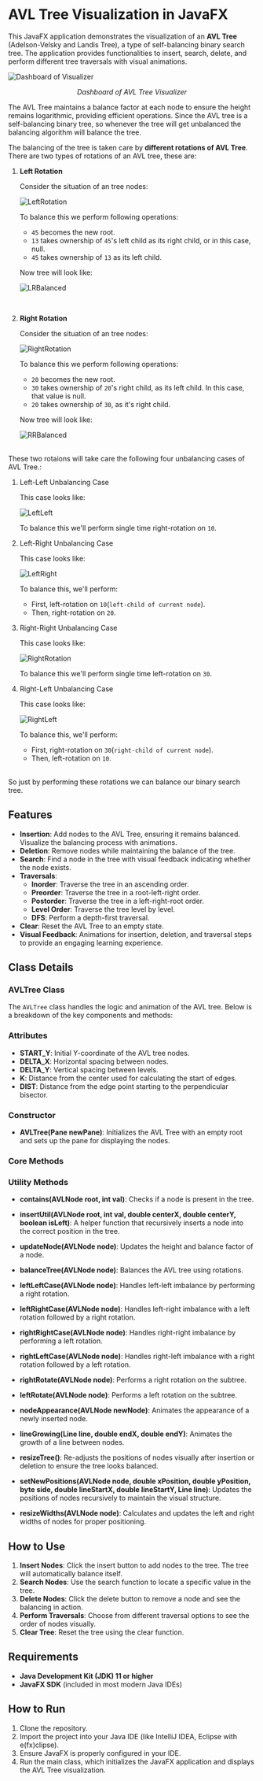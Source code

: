 # <b>AVL Tree Visualization in JavaFX</b>

This JavaFX application demonstrates the visualization of an <b>AVL Tree</b> (Adelson-Velsky and Landis Tree), a type of self-balancing binary search tree. The application provides functionalities to insert, search, delete, and perform different tree traversals with visual animations. 

![Dashboard of Visualizer](./public/image/image1.png)
<p align=center><i>Dashboard of AVL Tree Visualizer</i></p>

The AVL Tree maintains a balance factor at each node to ensure the height remains logarithmic, providing efficient operations.
Since the AVL tree is a self-balancing binary tree, so whenever the tree will get unbalanced the balancing algorithm will balance the tree.

The balancing of the tree is taken care by <b>different rotations of AVL Tree</b>. There are two types of rotations of an AVL tree, these are:

1. <b>Left Rotation</b>

    Consider the situation of an tree nodes:

    ![LeftRotation](./public/image/lr.png)

    To balance this we perform following operations:
    <br>
    - `45` becomes the new root.
    - `13` takes ownership of `45`'s left child as its right child, or in this case, null.
    - `45` takes ownership of `13` as its left child. 

    Now tree will look like:

    ![LRBalanced](./public/image/lrBalanced.png)

    <br>
2. <b>Right Rotation</b>

    Consider the situation of an tree nodes:

    ![RightRotation](./public/image/rr.png)

    To balance this we perform following operations:
    <br>
    - `20` becomes the new root.
    - `30` takes ownership of `20`'s right child, as its left child. In this case, that value is null.
    - `20` takes ownership of `30`, as it's right child. 

    Now tree will look like:

    ![RRBalanced](./public/image/rrBalanced.png)


<br>
These two rotaions will take care the following four unbalancing cases of AVL Tree.:

1. Left-Left Unbalancing Case 

    This case looks like:

    ![LeftLeft](./public/image/ll.png)

    To balance this we'll perform single time right-rotation on `10`.

2. Left-Right Unbalancing Case 

    This case looks like:

    ![LeftRight](./public/image/lrun.png)

    To balance this, we'll perform:

    - First, left-rotation on `10`(`left-child of current node`).
    - Then, right-rotation on `20`. 
3. Right-Right Unbalancing Case 

    This case looks like:

    ![RightRotation](./public/image/rr.png)

    To balance this we'll perform single time left-rotation on `30`.
4. Right-Left Unbalancing Case 

    This case looks like:

    ![RightLeft](./public/image/rlun.png)

    To balance this, we'll perform:

    - First, right-rotation on `30`(`right-child of current node`).
    - Then, left-rotation on `10`. 


<br>
So just by performing these rotations we can balance our binary search tree.

## <b>Features</b>

- <b>Insertion</b>: Add nodes to the AVL Tree, ensuring it remains balanced. Visualize the balancing process with animations.
- <b>Deletion</b>: Remove nodes while maintaining the balance of the tree.
- <b>Search</b>: Find a node in the tree with visual feedback indicating whether the node exists.
- <b>Traversals</b>:
  - <b>Inorder</b>: Traverse the tree in an ascending order.
  - <b>Preorder</b>: Traverse the tree in a root-left-right order.
  - <b>Postorder</b>: Traverse the tree in a left-right-root order.
  - <b>Level Order</b>: Traverse the tree level by level.
  - <b>DFS</b>: Perform a depth-first traversal.
- <b>Clear</b>: Reset the AVL Tree to an empty state.
- <b>Visual Feedback</b>: Animations for insertion, deletion, and traversal steps to provide an engaging learning experience.

## <b>Class Details</b>

### <b>AVLTree Class</b>

The `AVLTree` class handles the logic and animation of the AVL tree. Below is a breakdown of the key components and methods:

### <b>Attributes</b>

- <b>START_Y</b>: Initial Y-coordinate of the AVL tree nodes.
- <b>DELTA_X</b>: Horizontal spacing between nodes.
- <b>DELTA_Y</b>: Vertical spacing between levels.
- <b>K</b>: Distance from the center used for calculating the start of edges.
- <b>DIST</b>: Distance from the edge point starting to the perpendicular bisector.

### <b>Constructor</b>

- <b>AVLTree(Pane newPane)</b>: Initializes the AVL Tree with an empty root and sets up the pane for displaying the nodes.

### <b>Core Methods</b>





### <b>Utility Methods</b>

- <b>contains(AVLNode root, int val)</b>: Checks if a node is present in the tree.

- <b>insertUtil(AVLNode root, int val, double centerX, double centerY, boolean isLeft)</b>: A helper function that recursively inserts a node into the correct position in the tree.

- <b>updateNode(AVLNode node)</b>: Updates the height and balance factor of a node.

- <b>balanceTree(AVLNode node)</b>: Balances the AVL tree using rotations.

- <b>leftLeftCase(AVLNode node)</b>: Handles left-left imbalance by performing a right rotation.

- <b>leftRightCase(AVLNode node)</b>: Handles left-right imbalance with a left rotation followed by a right rotation.

- <b>rightRightCase(AVLNode node)</b>: Handles right-right imbalance by performing a left rotation.

- <b>rightLeftCase(AVLNode node)</b>: Handles right-left imbalance with a right rotation followed by a left rotation.

- <b>rightRotate(AVLNode node)</b>: Performs a right rotation on the subtree.

- <b>leftRotate(AVLNode node)</b>: Performs a left rotation on the subtree.

- <b>nodeAppearance(AVLNode newNode)</b>: Animates the appearance of a newly inserted node.

- <b>lineGrowing(Line line, double endX, double endY)</b>: Animates the growth of a line between nodes.

- <b>resizeTree()</b>: Re-adjusts the positions of nodes visually after insertion or deletion to ensure the tree looks balanced.

- <b>setNewPositions(AVLNode node, double xPosition, double yPosition, byte side, double lineStartX, double lineStartY, Line line)</b>: Updates the positions of nodes recursively to maintain the visual structure.

- <b>resizeWidths(AVLNode node)</b>: Calculates and updates the left and right widths of nodes for proper positioning.

## <b>How to Use</b>

1. <b>Insert Nodes</b>: Click the insert button to add nodes to the tree. The tree will automatically balance itself.
2. <b>Search Nodes</b>: Use the search function to locate a specific value in the tree.
3. <b>Delete Nodes</b>: Click the delete button to remove a node and see the balancing in action.
4. <b>Perform Traversals</b>: Choose from different traversal options to see the order of nodes visually.
5. <b>Clear Tree</b>: Reset the tree using the clear function.

## <b>Requirements</b>

- <b>Java Development Kit (JDK) 11 or higher</b>
- <b>JavaFX SDK</b> (included in most modern Java IDEs)

## <b>How to Run</b>

1. Clone the repository.
2. Import the project into your Java IDE (like IntelliJ IDEA, Eclipse with e(fx)clipse).
3. Ensure JavaFX is properly configured in your IDE.
4. Run the main class, which initializes the JavaFX application and displays the AVL Tree visualization.
